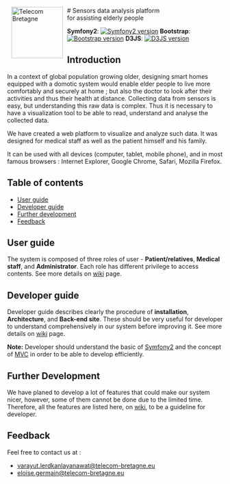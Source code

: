 #<span><img src="http://www.telecom-bretagne.eu/themes/web2010/images/logo/telecom-bretagne.gif" alt="Telecom Bretagne" width="120" height="120" align="left" hspace="10"/> Sensors data analysis platform <br>for assisting elderly people</span>

**Symfony2**: [![Symfony2 version](https://badge.fury.io/gh/symfony%2Fsymfony.png)](http://badge.fury.io/gh/symfony%2Fsymfony) 
**Bootstrap**: [![Bootstrap version](https://badge.fury.io/gh/twbs%2Fbootstrap.png)](http://badge.fury.io/gh/twbs%2Fbootstrap) 
**D3JS**: [![D3JS version](https://badge.fury.io/gh/mbostock%2Fd3.png)](http://badge.fury.io/gh/mbostock%2Fd3)


## Introduction 

In a context of global population growing older, designing smart homes equipped with a domotic system would enable elder people to live more comfortably and securely at home ; but also the doctor to look after their activities and thus their health at distance.
Collecting data from sensors is easy, but understanding this raw data is complex. Thus it is necessary to have a visualization tool to be able to read, understand and analyse the collected data.

We have created a web platform to visualize and analyze such data.
It was designed for medical staff as well as the patient himself and his family.

It can be used with all devices (computer, tablet, mobile phone), and in most famous browsers : Internet Explorer, Google Chrome, Safari, Mozilla Firefox.

## Table of contents

 - [User guide](#user-guide)
 - [Developer guide](#Developer-guide)
 - [Further development](#further-development)
 - [Feedback](#feedback)

## User guide

The system is composed of three roles of user - **Patient/relatives**, **Medical staff**, and **Administrator**. Each role has different privilege to access contents. See more details on [wiki](https://github.com/lvarayut/S5/wiki/User-Guide) page.

## Developer guide

Developer guide describes clearly the procedure of **installation**, **Architecture**, and **Back-end site**. These should be very useful for developer to understand comprehensively in our system before improving it. See more details on [wiki](https://github.com/lvarayut/S5/wiki/Developer-Guide) page.

**Note:** Developer should understand the basic of [Symfony2](http://symfony.com) and the concept of [MVC](http://en.wikipedia.org/wiki/Model–view–controller) in order to be able to develop efficiently. 

## Further Development

We have planed to develop a lot of features that could make our system nicer, however, some of them cannot be done due to the limited time. Therefore, all the features are listed here, on [wiki](https://github.com/lvarayut/S5/wiki/Further-Development),  to be a guideline for developer.


## Feedback

Feel free to contact us at :
* varayut.lerdkanlayanawat@telecom-bretagne.eu
* eloise.germain@telecom-bretagne.eu
